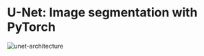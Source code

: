 # U-Net: Image segmentation with PyTorch
![unet-architecture](https://github.com/user-attachments/assets/6c09bb6c-719d-42cf-82aa-d58661fcb78a)
